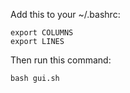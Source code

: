 Add this to your ~/.bashrc:

```command
export COLUMNS
export LINES
```

Then run this command:

```command
bash gui.sh
```
